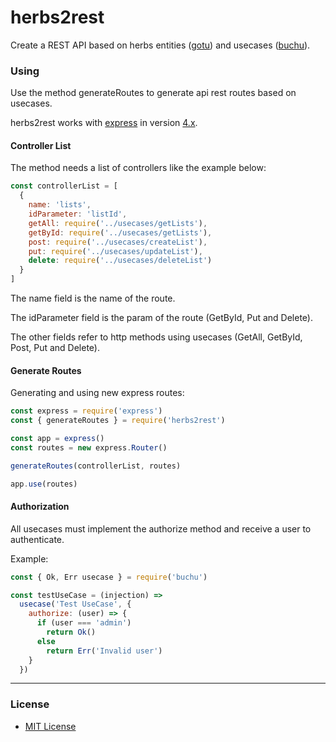 # herbs2rest
Create a REST API based on herbs entities ([gotu](https://github.com/herbsjs/gotu)) and usecases ([buchu](https://github.com/herbsjs/buchu)).

### Using

Use the method generateRoutes to generate api rest routes based on usecases.

herbs2rest works with [express](https://expressjs.com/) in version [4.x](https://expressjs.com/en/4x/api.html).

#### Controller List

The method needs a list of controllers like the example below:

```javascript
const controllerList = [
  {
    name: 'lists',
    idParameter: 'listId',
    getAll: require('../usecases/getLists'),
    getById: require('../usecases/getLists'),
    post: require('../usecases/createList'),
    put: require('../usecases/updateList'),
    delete: require('../usecases/deleteList')
  }
]
```

The name field is the name of the route.

The idParameter field is the param of the route (GetById, Put and Delete).

The other fields refer to http methods using usecases (GetAll, GetById, Post, Put and Delete).

#### Generate Routes

Generating and using new express routes:

```javascript
const express = require('express')
const { generateRoutes } = require('herbs2rest')

const app = express()
const routes = new express.Router()

generateRoutes(controllerList, routes)

app.use(routes)
```

#### Authorization

All usecases must implement the authorize method and receive a user to authenticate.

Example:

```javascript
const { Ok, Err usecase } = require('buchu')

const testUseCase = (injection) =>
  usecase('Test UseCase', {
    authorize: (user) => {
      if (user === 'admin')
        return Ok()
      else
        return Err('Invalid user')
    }
  })
```

---

### License

- [MIT License](https://github.com/herbsjs/herbs2gql/blob/master/LICENSE)
